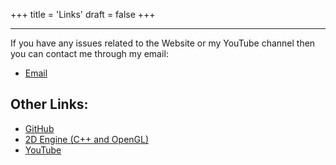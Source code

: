 +++
title = 'Links'
draft = false
+++

***
If you have any issues related to the Website or my YouTube channel then you can contact me through my email:

- [Email](mailto:revanthnagmunagala@gmail.com)

## Other Links:
- [GitHub](https://github.com/that404nerd)
- [2D Engine (C++ and OpenGL)](https://github.com/that404nerd/Freeze-Engine)
- [YouTube](https://www.youtube.com/channel/UC9v7BJKslCvzxRoUi7fyscg)


